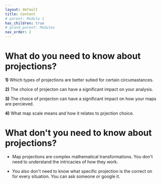 ```yaml
---
layout: default
title: Content
# parent: Module 1
has_children: true
# grand_parent: Modules
nav_order: 2
---
```


# What **do** you need to know about projections?

**1)** Which types of projections are better sutied for certain circumastances.

**2)** The choice of projecton can have a significant impact on your analysis.

**3)** The choice of projecton can have a significant impact on how your maps are percieved.

**4)** What map scale means and how it relates to prjection choice.

# What **don't** you need to know about projections?

* Map projections are complex mathematical transformations.  You don't need to understand the intricacies of how they work.

* You also don't need to know what specific projection is the correct on for every situation.  You can ask someone or google it.  

